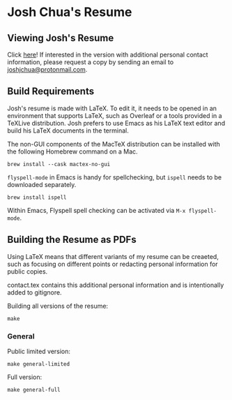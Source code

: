 # Josh Chua's Resume

## Viewing Josh's Resume

Click [here](https://github.com/joshchua/resume/blob/main/output/online/general/Josh%20Chua%20Resume%20(Limited%20Contact%20Info%20for%20Online).pdf)! If interested in the version with additional personal contact information, please request a copy by sending
an email to [joshjchua@protonmail.com](mailto:joshjchua@protonmail.com).

## Build Requirements

Josh's resume is made with LaTeX. To edit it, it needs to be opened in an
environment that supports LaTeX, such as Overleaf or a tools provided
in a TeXLive distribution. Josh prefers to use Emacs as his LaTeX text
editor and build his LaTeX documents in the terminal.

The non-GUI components of the MacTeX distribution can be installed with
the following Homebrew command on a Mac.

```shell
brew install --cask mactex-no-gui
```

`flyspell-mode` in Emacs is handy for spellchecking, but `ispell`
needs to be downloaded separately.

```shell
brew install ispell
```

Within Emacs, Flyspell spell checking can be activated via `M-x flyspell-mode`.

## Building the Resume as PDFs

Using LaTeX means that different variants of my resume can be creaeted,
such as focusing on different points or redacting personal information
for public copies.

contact.tex contains this additional personal information and is
intentionally added to gitignore.

Building all versions of the resume:
```shell
make
```

### General
Public limited version:
```shell
make general-limited
```

Full version:
```shell
make general-full
```
